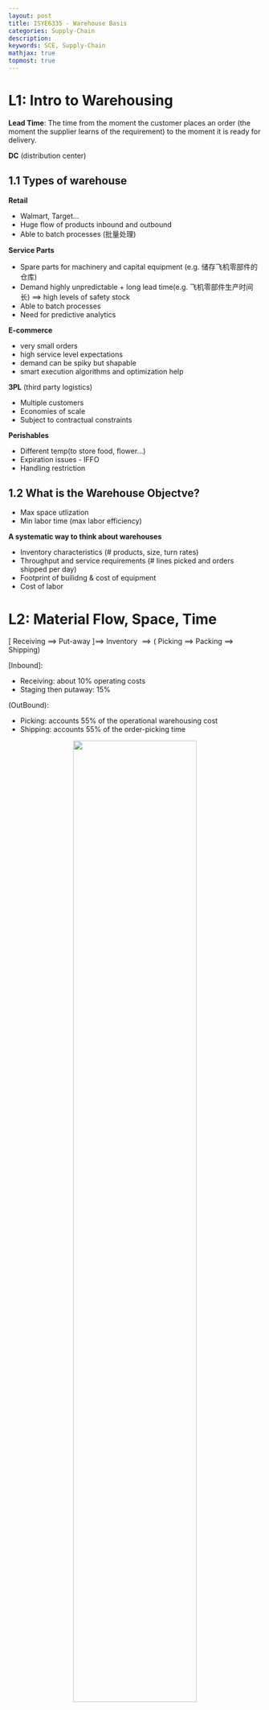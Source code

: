 ```yaml
---
layout: post
title: ISYE6335 - Warehouse Basis
categories: Supply-Chain
description:
keywords: SCE, Supply-Chain
mathjax: true
topmost: true
---
```


# L1: Intro to Warehousing

**Lead Time**:
The time from the moment the customer places an order (the moment the supplier learns of the requirement) to the moment it is ready for delivery.

**DC** (distribution center)

## 1.1 Types of warehouse
**Retail**
- Walmart, Target...
- Huge flow of products inbound and outbound
- Able to batch processes (批量处理)

**Service Parts**
- Spare parts for machinery and capital equipment (e.g. 储存飞机零部件的仓库)
- Demand highly unpredictable + long lead time(e.g. 飞机零部件生产时间长) $\implies$ high levels of safety stock
- Able to batch processes
- Need for predictive analytics

**E-commerce**
- very small orders
- high service level expectations
- demand can be spiky but shapable
- smart execution algorithms and optimization help

**3PL** (third party logistics)
- Multiple customers
- Economies of scale
- Subject to contractual constraints

**Perishables**
- Different temp(to store food, flower...)
- Expiration issues - IFFO
- Handling restriction





## 1.2 What is the Warehouse Objectve?
- Max space utlization
- Min labor time (max labor efficiency)

**A systematic way to think about warehouses**
- Inventory characteristics (\# products, size, turn rates)
- Throughput and service requirements (\# lines picked and orders shipped per day)
- Footprint of builidng & cost of equipment
- Cost of labor

# L2: Material Flow, Space, Time

$\Big[$ Receiving $\implies$ Put-away $\Big] \implies$ Inventory $\implies\Big($ Picking $\implies$ Packing $\implies$ Shipping$\Big)$

$[$Inbound$]$: 
- Receiving: about 10% operating costs
- Staging then putaway: 15%

$($OutBound$)$:
- Picking: accounts 55% of the operational warehousing cost
- Shipping: accounts 55% of the order-picking time 


<center>
    <img src="/images/2022-10/Snipaste_2022-10-01_10-24-37.png" width="70%"> <br>
    <div style="color: #808080;">Paths of material flow through a warehouse</div>
</center><br>

<font color="blue">**Key principles: Keep product moving**</font>

Warehouse Objective
- The goal is to move items fast and on the cheap
- Operational obstacles: labor availability, variability, and low visibility
- Accuracy and Qaulity
- Ergonomics
- Flexibility
- Safety

```mermaid
graph LR
A(Space)
B(Time)

A---B
```

## 2.1 Picking terms and considerations
**Order vs. Line vs. Unit** (订单, 生产线, 产品)
- Line: different products within order (SKU)
- Unit: the quantity of each line
- What we care: $avg($line/order, units/line, units/order$)$

<center><img src="/images/2022-10/Snipaste_2022-10-02_18-13-04.png" width="60%"></center>

|Term|Definition|
|-|-
|**SKU**| Stock Keeping Unit
|**Tote**| A container in picking car (手提袋, )
|**Pick List**| A document sent to your warehouse pickers to fulfill a customer order
|**Pick Face**| The pick face is that 2-dimensional surface, the front of storage, from which SKUs are extracted. This is how the skus are presented to the order picker. In general, the more different skus presented per area of the pick face, the less travel required per pick
|**Pick Density**| Depends on how I sort the picks. 订单的实现密度，如果很多订单都能从一个区域pick$\implies$高 pick density
|**Single-line Orders**| \# orders form single line (one SKU). It is almost always better to <span style="background-color: yellow; color: black;">batch</span> single-line orders because no sortation is required.
|**Multi-line Orders**| More complicate than above. Consolidation cost: if lines are sparse $\implies$ more item, more labor (need trade-off!)
|**Picking Productivity**| Efficiency (lines/hr, SKU/hr, Orders/hr lph uph oph)
|**Order Integrity**| Order integrity begins with receiving where each inbound delivery is checked for shelf-life, routing information, quantities and product temperature(when required). e.g. cluster and decrete picking maintain integrity
|**Pick Wave**| release to be picked in wave (set of order release together)


## 2.2 Batch, Cluster, Discrete, Zone Picking
|Picking|Definition|
|-|-
|**Batch Picking**| aka multi-order picking, (<u>pick multiple orders a time in the same container</u>) **Serial Process**: multiple orders but similar SKU in a tote, therefore needs <span style="background-color: yellow; color: black;">sort & consolidation</span> into individual orders later
|**Cluster Picking**| (<u>pick multiple orders a time in same cart, diff container without mixing</u>) **Parallel Process**: pick multiple orders individuallly but in parallel
|**Discrete Picking**| pick one order a time (pick seperately)
|**Zone Picking**| assign loc to workers, then consolidate together


> **Two Primary Types of Zone Picking**
<img src="/images/2022-08/Snipaste_2022-08-29_10-11-14.png" width="100%">

Serial Zone
- Pro: accuracy, integrity
- need more time, low efficiency

## 2.3 (Little's Law) Estimate product velocity
<center><img src="/images/2022-08/Snipaste_2022-08-29_10-36-37.png" width="80%"></center>

**Little’s Law**, in steady state:
Avg(inventory) = Rate of arrival * Avg(time) in system
$$L=\lambda W$$

$W$: avg time in system (wating time, processing time)
$L$: inventory level (storage) of warehouse
$\lambda$: rate of arraival

e.g. 货物到达的频率是 50 pallets/wk, 仓库容量为 5 pallets, then W = 0.1wk

Other Definitions:
- **Inventory turnover rate**(per year): 
  = (yearly sold) / (inventory level)
  = 1 / (wating time $W$)


## 2.4 Dedicated vs. Shared Story
**Dedicated**: slot only for one SKU
- Simple, efficient
- BUT space utilization suffers 

<center><img src="/images/2022-10/Snipaste_2022-10-01_12-02-39.png" width="50%"></center>

max inventory level = 2 * avg inventory level

**Shared**: if any free space, then share different SKUs. 例如下图在 week 3 的时候，shared storage 就会空出一格给其他的 SKU
- Space is recycled sooner than dedicated storage
- BUT needs Warehouse Management System (WMS)
More prone to errors
Requires discipline from workers

<center><img src="/images/2022-10/Snipaste_2022-10-01_12-04-36.png" width="50%"></center>

Avg Inventory Utilization 随着 k 变大而变大

<center><img src="/images/2022-10/Snipaste_2022-10-01_12-08-43.png" width="60%"></center>



<!---------------------------------------------->



# L3: Warehouse activity profiling
## 3.1 Typical types of data
- **Order History**: what was ordered, who ordered, how much, when it ordered($t_o$), picked($t_p$) or shipped($t_s$)
-  **SKUs**: description, product family, unit of measure, wolume, weight, location, data introduced(data arrived to warehouse)
- **Layout**: CAD drawings, locations, dimensions
- **Processes**: warehouse operations, labor, shifts

<center><img src="/images/2022-10/Snipaste_2022-10-01_12-12-15.png" width="100%"></center>

## 3.2 Why do we need warehouse profiling?
Understand the orders (Demand)
- size, frequency, seasonality, varaibility

Userstand the **constraints**
- physical, labor, service agreements

Understand the SKUs
- physical, seanonality, variability

### Step 1: Validate with summary numbers and averages
- Number of locations of each type: pallets, bins, bays, etcs.
- Activity summaries: daily orders, lines, units
- Most popular SKUs by: volume, picks, weight, size

Different statistics provide different perspectives
- Frequency and size of inbound shipment $\to$ unloading and putaway labor
- Number of cartons(cases) moved $\to$ restocking labor
- Number of lines/order $\to$ batching opportunities

### Step 2: Understand the work content
- Work is associated with flow
- Work depends on unit of flow: pallet vs. case vs. each
- Where is the work?
- How much does each SKU contribute to the work?

## 3.3 Order Profiles
**Pareto curves of SKU profiles**: 20% of SKUs account for 75% of picks
<center><img src="/images/2022-10/Snipaste_2022-10-01_12-19-12.png" width="60%"></center>


**Order profiles**: (各种对信息提取有帮助的可视化方法)
- Lines/order
- Order vs. picking distribution: 为啥 30% < 60%? 因为一个 Batch Picking 可以包含多个 single-sku 和 multi-sku orders
- Daily variation in order volume: 帮助判断 when to assign more labor
- Affinity between SKUs or product families (亲和力高的放在一起)

<table><tr>
<td><img src="/images/2022-10/Snipaste_2022-10-01_12-22-46.png" border=0>    <center><div style="color: #808080;">lines/order</div></td>
<td><img src="/images/2022-10/Snipaste_2022-10-01_12-25-06.png" border=0>
<center><div style="color: #808080;">order vs. picking distribution</div></td>
</tr></table>







# L4: Layout of a unit-load warehouse
**Outline**:
- Configuration decisions: Floor or rack; Lane depth
- Storage decisions: Where to store each pallet; Aisle arrangement

<center>
    <img src="/images/2022-10/Snipaste_2022-10-01_15-27-43.png" width="70%"> <br>
    <div style="color: #808080;">Paths of material flow through a unit-load warehouse(蓝色色块和线条)</div>
</center><br>


**Space vs. Time**
- Optimize space: 
metric: max pallets/sq area
- Optimize time:
min labor hours to store and retrieve

## 4.1 Space
Stacked vs Racked(架子):
- racking makes empty pallet positions more quickly available

<center><img src="/images/2022-10/Snipaste_2022-10-01_15-31-29.png" width="70%"></center>

### 4.1.1 Unoccupied and unavailable space
Assume one pallet in each location; and one pallet demand per day. 下图中:
- 红色过道区域永远 unoccupied & unavailable (u&u)
- 最外面的一格只有三分之一时间被占用
- 中间格只有三分之二时间被占用
- 最里面的一格一只被占用
<center><img src="/images/2022-10/Snipaste_2022-10-01_15-36-32.png" width="70%"></center>

上图中的 lane depth = 3. So what's the space-efficient lane depth?

### 4.1.2 Space-efficient lane depth
Denotations:
- $k$: lane depth
- $D_i$: annual demand(pallets) for SKU_i
  &emsp;&emsp; $1/D_i$ is the time(years) to clear one pallet of SKU_i
- $q_i$: \# pallet positions for SKU_i
  &emsp;&emsp; $q_i/D_i$ is the time between inbound shipments to storage(所有存货能卖多久)
- $z_i$: height of the staked pallet for SKU_i
  &emsp;&emsp; $z_i/D_i$ 一个 floor position 放的存货能卖多久
  &emsp;&emsp; $\lceil q_i/z_i\rceil$ is \# floor positions required

> (1) How much space is wasted for **<font color=blue>each line</font>**?

$$w_i=\frac{k(k-1)}{2}\frac{z_i}{D_i}$$

<center><img src="/images/2022-10/Snipaste_2022-10-01_15-56-40.png" width="100%"></center>

> (2) How much space is wasted for **<font color=blue>all linese</font>**?

Denote $\lceil q_i/(z_ik)\rceil$ as the \# required lanes for depth k, then:
$$W_i=\lceil \frac{q_i}{z_ik}\rceil w_i\approx \frac{k-1}{2}\frac{q_i}{D_i}$$

> (3) How much **<font color=blue>aisle spacee</font>** is wasted to access the lanes?

$$W_i^A=\frac{a}{2}\frac{(\frac{q_i}{z_ik}+1)}{2}\frac{q_i}{D_i}$$

<span style="background-color: yellow; color: black;">where $a=$ (ailse's real depth) / (depth of each pallet positions)</span>

> (4) Fiannly, **<font color=blue>Optimize lane depth</font>** for SKU_i

求导 $\frac{d}{dk}(W_i+W_i^A)=0$:
$$\boxed{k^*=\sqrt{(\frac{a}{2})(\frac{q_i}{z_i})}}$$

for all SKUs
$$\sqrt{(\frac{a}{2})(\frac{1}{n}\sum_{i=1}^{n}\frac{q_i}{z_i})}$$



## 4.2 Time
<center><img src="/images/2022-10/Snipaste_2022-10-01_16-52-05.png" width="80%"></center>

**Single-cycle protocol**(上图): 为最简单的存货/取货方式，即每个 Storage, Retrieval 均与 Receiving+Shipping location 产生了一个往返，因此存在大量的 Empty Trip。

解决方式: **Dual-cycle protocol**(下图), Receiving$\to$Storage$\to$Retrieval$\to$Shipping

<center><img src="/images/2022-10/Snipaste_2022-10-01_16-56-10.png" width="80%"></center>

Minimize distance between each pair of storage and retrival location:

$$\min\sum_{i,j}d_{ij}x_{ij}$$

$d_{ij}$: Distance from location i to location j
$x_{ij}=\{0,1\}$: 1 if the forklift is traveling from storage location i to retrieval location j and 0 otherwise
- $\sum_i x_{ij}=1$ for all storage locations i
- $\sum_j x_{ij}=1$ for all retrieval locations j

## 4.3 Where to store SKUs?
**Principle: Fastest movers go into most convenient location**

**Little's Laws**: (回顾)
\# units on hand(inventory) = rate of arrival * avg time spent in location

而 avg time 越短意味着 return rate(turnover rate) 越高，因此 <span style="background-color: yellow; color: black;">low avg time SKU should be assigned to convenienct location is a FIFO warehouse</span> (**First-IN-First-Out assumption** 非常重要，如果货物是后进先出，那么应该 assign high arrival rate SKU to convenince)



<!-------------------------------------------->



# L5: Layout of carton-picking from pallets
**Forward Picking Area**: (下图红色部分) 一般指的是第一层(可以直接拿货，高层则需 forklift) e.g. 宜家的 rack storage 的第一层放着可以供顾客直接拿的东西

<center><img src="/images/2022-10/Snipaste_2022-10-01_18-14-08.png" width="80%"></center>

## 5.1 How much forward space should be assigned to each SKU?
(1) Should a SKU go into the forward pick area?
(2) How many locations in the forward pick area should the SKU get?

Tradeoffs:
- picking efficiency: faster to pick from forward area than bulk storage area
- restocking cost: replenishing the forward area from bulk storage

<center><img src="/images/2022-10/Snipaste_2022-10-01_18-27-07.png" width="80%"></center>

**Decision Varaibles:**
- $x_i\in\{0,1\}$  if there is space in forward area for SKU_i

**Obj: Max benifit to store SKUs in fast pick area**
$$\max \sum_i(sp_i-c_rd_i)x_i$$

- $s$: forward pick saving for each carton pick
- $p_i$: \# carton picks
- $d_i$: \# carton demand <u>in pallets</u> moved to replenish
- $c_r$: cost of restoring a pallet (不包含 unwraping 之类的费用)

**Constraints:**
$$\sum l_ix_i\leq N$$

- $l_i$: minimum locations needed for SKU_i in picking area (一般情况等于 safety stock + 1 (in pallets))
- $N$: \# available pallet locations

Similarly, define **net benefit**(benefit per location) for SKU_i
$$B_i=\frac{sp_i-c_rd_i}{l_i}$$

net benefit less than zero means:
$$\frac{p_i}{d_i}<\frac{c_r}{s}$$

这样就提取出一个不依赖 SKU_i 的常数 $c_r/s$，方便将其与每个 SKU 的 $p_i/d_i$ 直接比较，然后排除那些 net benefit 小于 0 的 SKU

## 5.2 Alternative: Storing all in forward area
**Benefit**: no need to restock $\implies d_i=0$
BUT will take the finite space of other SKUs in forward area

$u_i$: upper bound on inventory of the SKU_i
$D_i$: full pallet picks for SKU_i 
$p_i$: \# carton picks

**Net benefit** of fully stocking in forward area

$$B_{i,full}=\frac{s(p_i+D_i)}{u_i}$$

So if $B_{i,full}>B_i$, all should be stocked in forward areas

**More benefit**: 在满足放满 $u_i$ 的前提下，每多放一个 location 能带来的相比于只放 $l_i$ 更多的收益
$$B_m=\frac{c_rd_i+sD_i}{u_i-l_i}$$


## 5.3 Ex: $p_i$ vs. $d_i$ vs. $D_i$
For SKU_A, there are three orders:
- order 1: 1.5 pallets
- order 2: 2 pallets
- order 3: 0.5 pallet

$p_A$ = 2 = 1 + 1 (order_1 的 0.5 pallet 是从 forward area 拿的，算一次 carton pick. 同理对于 order_3)
$D_A$ = 3 (order_1 拿了一个, order_2 拿了两个)
$d_A$ = 1 (给 order_1 的 forward 补 0.5个，给 order_3 的 forward 补 0.5个)

